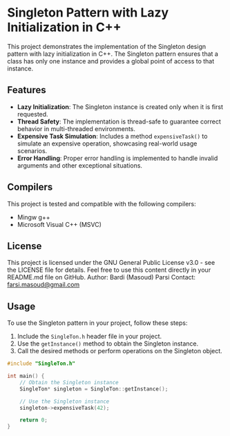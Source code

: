 
# Singleton Pattern with Lazy Initialization in C++

This project demonstrates the implementation of the Singleton design pattern with lazy initialization in C++. The Singleton pattern ensures that a class has only one instance and provides a global point of access to that instance.

## Features

- **Lazy Initialization**: The Singleton instance is created only when it is first requested.
- **Thread Safety**: The implementation is thread-safe to guarantee correct behavior in multi-threaded environments.
- **Expensive Task Simulation**: Includes a method `expensiveTask()` to simulate an expensive operation, showcasing real-world usage scenarios.
- **Error Handling**: Proper error handling is implemented to handle invalid arguments and other exceptional situations.

## Compilers
This project is tested and compatible with the following compilers:
- Mingw g++
- Microsoft Visual C++ (MSVC)

## License
This project is licensed under the GNU General Public License v3.0 - see the LICENSE file for details.
Feel free to use this content directly in your README.md file on GitHub.
Author: Bardi (Masoud) Parsi
Contact: farsi.masoud@gmail.com

## Usage

To use the Singleton pattern in your project, follow these steps:

1. Include the `SingleTon.h` header file in your project.
2. Use the `getInstance()` method to obtain the Singleton instance.
3. Call the desired methods or perform operations on the Singleton object.

```cpp
#include "SingleTon.h"

int main() {
    // Obtain the Singleton instance
    SingleTon* singleton = SingleTon::getInstance();

    // Use the Singleton instance
    singleton->expensiveTask(42);

    return 0;
}
